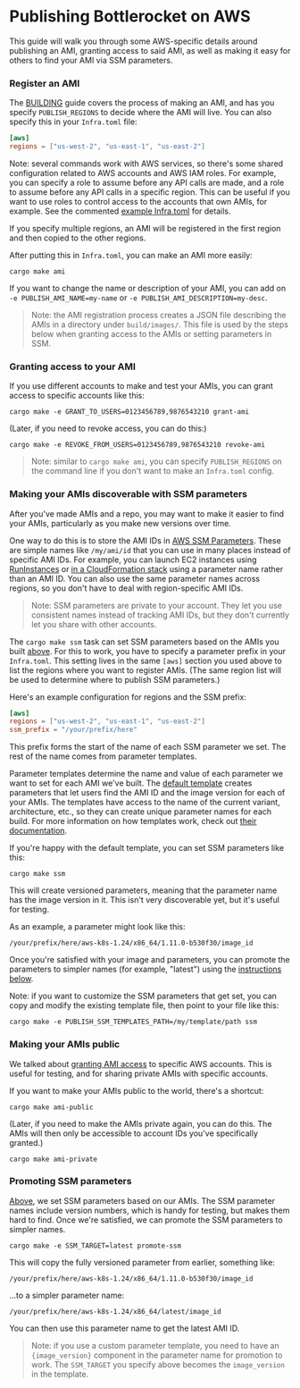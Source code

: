 # Publishing Bottlerocket on AWS

This guide will walk you through some AWS-specific details around publishing an AMI, granting access to said AMI, as well as making it easy for others to find your AMI via SSM parameters.

### Register an AMI

The [BUILDING](BUILDING.md#register-an-ami) guide covers the process of making an AMI, and has you specify `PUBLISH_REGIONS` to decide where the AMI will live.
You can also specify this in your `Infra.toml` file:

```toml
[aws]
regions = ["us-west-2", "us-east-1", "us-east-2"]
```

Note: several commands work with AWS services, so there's some shared configuration related to AWS accounts and AWS IAM roles.
For example, you can specify a role to assume before any API calls are made, and a role to assume before any API calls in a specific region.
This can be useful if you want to use roles to control access to the accounts that own AMIs, for example.
See the commented [example Infra.toml](tools/pubsys/Infra.toml.example) for details.

If you specify multiple regions, an AMI will be registered in the first region and then copied to the other regions.

After putting this in `Infra.toml`, you can make an AMI more easily:

```shell
cargo make ami
```

If you want to change the name or description of your AMI, you can add on `-e PUBLISH_AMI_NAME=my-name` or `-e PUBLISH_AMI_DESCRIPTION=my-desc`.

> Note: the AMI registration process creates a JSON file describing the AMIs in a directory under `build/images/`.
> This file is used by the steps below when granting access to the AMIs or setting parameters in SSM.

### Granting access to your AMI

If you use different accounts to make and test your AMIs, you can grant access to specific accounts like this:

```shell
cargo make -e GRANT_TO_USERS=0123456789,9876543210 grant-ami
```

(Later, if you need to revoke access, you can do this:)

```shell
cargo make -e REVOKE_FROM_USERS=0123456789,9876543210 revoke-ami
```

> Note: similar to `cargo make ami`, you can specify `PUBLISH_REGIONS` on the command line if you don't want to make an `Infra.toml` config.

### Making your AMIs discoverable with SSM parameters

After you've made AMIs and a repo, you may want to make it easier to find your AMIs, particularly as you make new versions over time.

One way to do this is to store the AMI IDs in [AWS SSM Parameters](https://docs.aws.amazon.com/systems-manager/latest/userguide/systems-manager-parameter-store.html).
These are simple names like `/my/ami/id` that you can use in many places instead of specific AMI IDs.
For example, you can launch EC2 instances using [RunInstances](https://docs.aws.amazon.com/systems-manager/latest/userguide/parameter-store-ec2-aliases.html) or [in a CloudFormation stack](https://aws.amazon.com/blogs/mt/integrating-aws-cloudformation-with-aws-systems-manager-parameter-store/) using a parameter name rather than an AMI ID.
You can also use the same parameter names across regions, so you don't have to deal with region-specific AMI IDs.

> Note: SSM parameters are private to your account.
> They let you use consistent names instead of tracking AMI IDs, but they don't currently let you share with other accounts.

The `cargo make ssm` task can set SSM parameters based on the AMIs you built [above](#register-an-ami).
For this to work, you have to specify a parameter prefix in your `Infra.toml`.
This setting lives in the same `[aws]` section you used above to list the regions where you want to register AMIs.
(The same region list will be used to determine where to publish SSM parameters.)

Here's an example configuration for regions and the SSM prefix:

```toml
[aws]
regions = ["us-west-2", "us-east-1", "us-east-2"]
ssm_prefix = "/your/prefix/here"
```

This prefix forms the start of the name of each SSM parameter we set.
The rest of the name comes from parameter templates.

Parameter templates determine the name and value of each parameter we want to set for each AMI we've built.
The [default template](tools/pubsys/policies/ssm/defaults.toml) creates parameters that let users find the AMI ID and the image version for each of your AMIs.
The templates have access to the name of the current variant, architecture, etc., so they can create unique parameter names for each build.
For more information on how templates work, check out [their documentation](tools/pubsys/policies/ssm/).

If you're happy with the default template, you can set SSM parameters like this:

```shell
cargo make ssm
```

This will create versioned parameters, meaning that the parameter name has the image version in it.
This isn't very discoverable yet, but it's useful for testing.

As an example, a parameter might look like this:

```
/your/prefix/here/aws-k8s-1.24/x86_64/1.11.0-b530f30/image_id
```

Once you're satisfied with your image and parameters, you can promote the parameters to simpler names (for example, "latest") using the [instructions below](#promoting-ssm-parameters).

Note: if you want to customize the SSM parameters that get set, you can copy and modify the existing template file, then point to your file like this:

```shell
cargo make -e PUBLISH_SSM_TEMPLATES_PATH=/my/template/path ssm
```

### Making your AMIs public

We talked about [granting AMI access](#granting-access-to-your-ami) to specific AWS accounts.
This is useful for testing, and for sharing private AMIs with specific accounts.

If you want to make your AMIs public to the world, there's a shortcut:

```
cargo make ami-public
```

(Later, if you need to make the AMIs private again, you can do this.
 The AMIs will then only be accessible to account IDs you've specifically granted.)

```shell
cargo make ami-private
```

### Promoting SSM parameters

[Above](#making-your-amis-discoverable-with-ssm-parameters), we set SSM parameters based on our AMIs.
The SSM parameter names include version numbers, which is handy for testing, but makes them hard to find.
Once we're satisfied, we can promote the SSM parameters to simpler names.

```shell
cargo make -e SSM_TARGET=latest promote-ssm
```

This will copy the fully versioned parameter from earlier, something like:

```
/your/prefix/here/aws-k8s-1.24/x86_64/1.11.0-b530f30/image_id
```

...to a simpler parameter name:
```
/your/prefix/here/aws-k8s-1.24/x86_64/latest/image_id
```

You can then use this parameter name to get the latest AMI ID.

> Note: if you use a custom parameter template, you need to have an `{image_version}` component in the parameter name for promotion to work.
> The `SSM_TARGET` you specify above becomes the `image_version` in the template.
